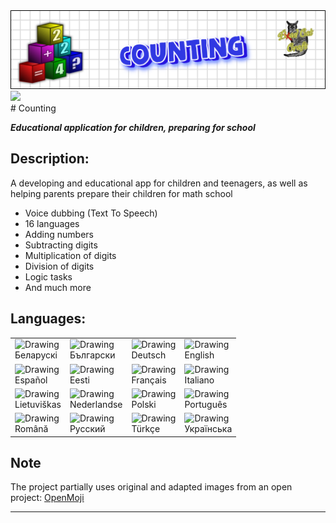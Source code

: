 <img src="images/chytalochka_topper.png">
<a href="https://beadcat.github.io/"> <img src="https://beadcat.github.io/images/btn_back.png" width=64> </a>
<br>
# Counting

_**Educational application for children, preparing for school**_
  
## Description:

  A developing and educational app for children and teenagers, as well as helping parents prepare their children for math school
- Voice dubbing (Text To Speech)
- 16 languages
- Adding numbers
- Subtracting digits
- Multiplication of digits
- Division of digits
- Logic tasks
- And much more

## Languages:
<table><tr>
  <td> <img src="https://beadcat.github.io/images/lang/be.png" alt="Drawing" style="width: 48px;"> <br> Беларускі </td>
  <td> <img src="https://beadcat.github.io/images/lang/bg.png" alt="Drawing" style="width: 48px;"> <br> Български </td>
  <td> <img src="https://beadcat.github.io/images/lang/de.png" alt="Drawing" style="width: 48px;"> <br> Deutsch </td>
  <td> <img src="https://beadcat.github.io/images/lang/en.png" alt="Drawing" style="width: 48px;"> <br> English </td>
</tr>
<tr>
  <td> <img src="https://beadcat.github.io/images/lang/es.png" alt="Drawing" style="width: 48px;"> <br> Español </td>
  <td> <img src="https://beadcat.github.io/images/lang/et.png" alt="Drawing" style="width: 48px;"> <br> Eesti </td>
  <td> <img src="https://beadcat.github.io/images/lang/fr.png" alt="Drawing" style="width: 48px;"> <br> Français </td>
  <td> <img src="https://beadcat.github.io/images/lang/it.png" alt="Drawing" style="width: 48px;"> <br> Italiano </td>
</tr>
<tr>
  <td> <img src="https://beadcat.github.io/images/lang/lt.png" alt="Drawing" style="width: 48px;"> <br> Lietuviškas </td>
  <td> <img src="https://beadcat.github.io/images/lang/nl.png" alt="Drawing" style="width: 48px;"> <br> Nederlandse </td>
  <td> <img src="https://beadcat.github.io/images/lang/pl.png" alt="Drawing" style="width: 48px;"> <br> Polski </td>
  <td> <img src="https://beadcat.github.io/images/lang/pt.png" alt="Drawing" style="width: 48px;"> <br> Português </td>
</tr>
  <tr>
  <td> <img src="https://beadcat.github.io/images/lang/ro.png" alt="Drawing" style="width: 48px;"> <br> Română </td>
  <td> <img src="https://beadcat.github.io/images/lang/ru.png" alt="Drawing" style="width: 48px;"> <br> Русский </td>
  <td> <img src="https://beadcat.github.io/images/lang/tr.png" alt="Drawing" style="width: 48px;"> <br> Türkçe </td>
  <td> <img src="https://beadcat.github.io/images/lang/uk.png" alt="Drawing" style="width: 48px;"> <br> Українська </td>
</tr>
</table>

## Note

The project partially uses original and adapted images from an open project: <a href="https://openmoji.org"> OpenMoji </a>

----
